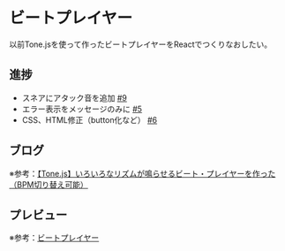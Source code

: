 # ビートプレイヤー

以前Tone.jsを使って作ったビートプレイヤーをReactでつくりなおしたい。

## 進捗

- スネアにアタック音を追加 [#9](https://github.com/ryo-i/beat-player/issues/9)
- エラー表示をメッセージのみに [#5](https://github.com/ryo-i/beat-player/issues/5)
- CSS、HTML修正（button化など） [#6](https://github.com/ryo-i/beat-player/issues/6)

## ブログ

※参考：[【Tone.js】いろいろなリズムが鳴らせるビート・プレイヤーを作った（BPM切り替え可能）](https://www.i-ryo.com/entry/2020/06/20/055657)

## プレビュー

※参考：[ビートプレイヤー](https://beat-player.vercel.app/)